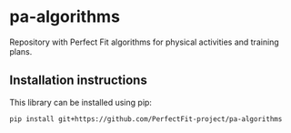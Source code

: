 # pa-algorithms
Repository with Perfect Fit algorithms for physical activities and training plans.

## Installation instructions
This library can be installed using pip:
```
pip install git+https://github.com/PerfectFit-project/pa-algorithms
```
